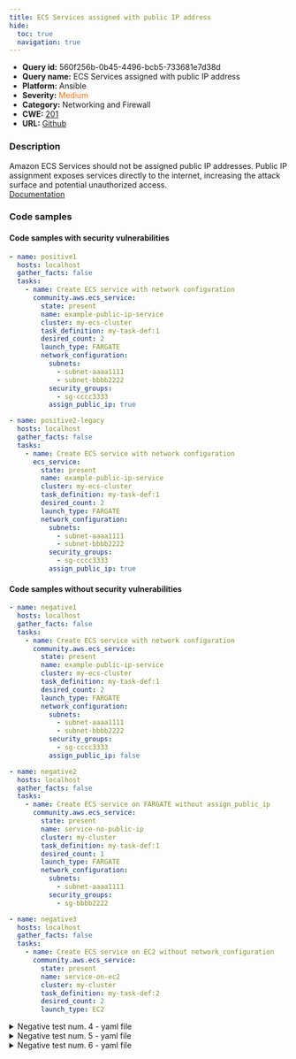 ```yaml
---
title: ECS Services assigned with public IP address
hide:
  toc: true
  navigation: true
---
```


<style>
  .highlight .hll {
    background-color: #ff171742;
  }
  .md-content {
    max-width: 1100px;
    margin: 0 auto;
  }
</style>

-   **Query id:** 560f256b-0b45-4496-bcb5-733681e7d38d
-   **Query name:** ECS Services assigned with public IP address
-   **Platform:** Ansible
-   **Severity:** <span style="color:#ff7213">Medium</span>
-   **Category:** Networking and Firewall
-   **CWE:** <a href="https://cwe.mitre.org/data/definitions/201.html" onclick="newWindowOpenerSafe(event, 'https://cwe.mitre.org/data/definitions/201.html')">201</a>
-   **URL:** [Github](https://github.com/Checkmarx/kics/tree/master/assets/queries/ansible/aws/ecs_services_assigned_with_public_ip_address)

### Description
Amazon ECS Services should not be assigned public IP addresses. Public IP assignment exposes services directly to the internet, increasing the attack surface and potential unauthorized access.<br>
[Documentation](https://docs.ansible.com/ansible/latest/collections/community/aws/ecs_service_module.html)

### Code samples
#### Code samples with security vulnerabilities
```yaml title="Positive test num. 1 - yaml file" hl_lines="19"
- name: positive1
  hosts: localhost
  gather_facts: false
  tasks:
    - name: Create ECS service with network configuration
      community.aws.ecs_service:
        state: present
        name: example-public-ip-service
        cluster: my-ecs-cluster
        task_definition: my-task-def:1
        desired_count: 2
        launch_type: FARGATE
        network_configuration:
          subnets:
            - subnet-aaaa1111
            - subnet-bbbb2222
          security_groups:
            - sg-cccc3333
          assign_public_ip: true

```
```yaml title="Positive test num. 2 - yaml file" hl_lines="19"
- name: positive2-legacy
  hosts: localhost
  gather_facts: false
  tasks:
    - name: Create ECS service with network configuration
      ecs_service:
        state: present
        name: example-public-ip-service
        cluster: my-ecs-cluster
        task_definition: my-task-def:1
        desired_count: 2
        launch_type: FARGATE
        network_configuration:
          subnets:
            - subnet-aaaa1111
            - subnet-bbbb2222
          security_groups:
            - sg-cccc3333
          assign_public_ip: true

```


#### Code samples without security vulnerabilities
```yaml title="Negative test num. 1 - yaml file"
- name: negative1
  hosts: localhost
  gather_facts: false
  tasks:
    - name: Create ECS service with network configuration
      community.aws.ecs_service:
        state: present
        name: example-public-ip-service
        cluster: my-ecs-cluster
        task_definition: my-task-def:1
        desired_count: 2
        launch_type: FARGATE
        network_configuration:
          subnets:
            - subnet-aaaa1111
            - subnet-bbbb2222
          security_groups:
            - sg-cccc3333
          assign_public_ip: false

```
```yaml title="Negative test num. 2 - yaml file"
- name: negative2
  hosts: localhost
  gather_facts: false
  tasks:
    - name: Create ECS service on FARGATE without assign_public_ip
      community.aws.ecs_service:
        state: present
        name: service-no-public-ip
        cluster: my-cluster
        task_definition: my-task-def:1
        desired_count: 1
        launch_type: FARGATE
        network_configuration:
          subnets:
            - subnet-aaaa1111
          security_groups:
            - sg-bbbb2222

```
```yaml title="Negative test num. 3 - yaml file"
- name: negative3
  hosts: localhost
  gather_facts: false
  tasks:
    - name: Create ECS service on EC2 without network_configuration
      community.aws.ecs_service:
        state: present
        name: service-on-ec2
        cluster: my-cluster
        task_definition: my-task-def:2
        desired_count: 2
        launch_type: EC2

```
<details><summary>Negative test num. 4 - yaml file</summary>

```yaml
- name: negative1
  hosts: localhost
  gather_facts: false
  tasks:
    - name: Create ECS service with network configuration
      ecs_service:
        state: present
        name: example-public-ip-service
        cluster: my-ecs-cluster
        task_definition: my-task-def:1
        desired_count: 2
        launch_type: FARGATE
        network_configuration:
          subnets:
            - subnet-aaaa1111
            - subnet-bbbb2222
          security_groups:
            - sg-cccc3333
          assign_public_ip: false

```
</details>
<details><summary>Negative test num. 5 - yaml file</summary>

```yaml
- name: negative2
  hosts: localhost
  gather_facts: false
  tasks:
    - name: Create ECS service on FARGATE without assign_public_ip
      ecs_service:
        state: present
        name: service-no-public-ip
        cluster: my-cluster
        task_definition: my-task-def:1
        desired_count: 1
        launch_type: FARGATE
        network_configuration:
          subnets:
            - subnet-aaaa1111
          security_groups:
            - sg-bbbb2222

```
</details>
<details><summary>Negative test num. 6 - yaml file</summary>

```yaml
- name: negative3
  hosts: localhost
  gather_facts: false
  tasks:
    - name: Create ECS service on EC2 without network_configuration
      ecs_service:
        state: present
        name: service-on-ec2
        cluster: my-cluster
        task_definition: my-task-def:2
        desired_count: 2
        launch_type: EC2

```
</details>
